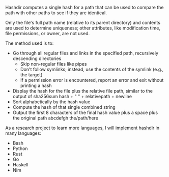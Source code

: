 Hashdir computes a single hash for a path that can be used to compare the path
with other paths to see if they are identical.

Only the file's full path name (relative to its parent directory) and contents
are used to determine uniqueness; other attributes, like modification time,
file permissions, or owner, are not used.

The method used is to:
- Go through all regular files and links in the specified path, recursively
  descending directories
  - Skip non-regular files like pipes
  - Don't follow symlinks; instead, use the contents of the symlink (e.g., the target)
  - If a permission error is encountered, report an error and exit without printing a hash
- Display the hash for the file plus the relative file path, similar to the output of sha256sum
  hash + "  " + relativepath + newline
- Sort alphabetically by the hash value
- Compute the hash of that single combined string
- Output the first 8 characters of the final hash value plus a space plus the original path
  abcdefgh the/path/here

As a research project to learn more languages, I will implement hashdir in many languages:

- Bash
- Python
- Rust
- Go
- Haskell
- Nim
